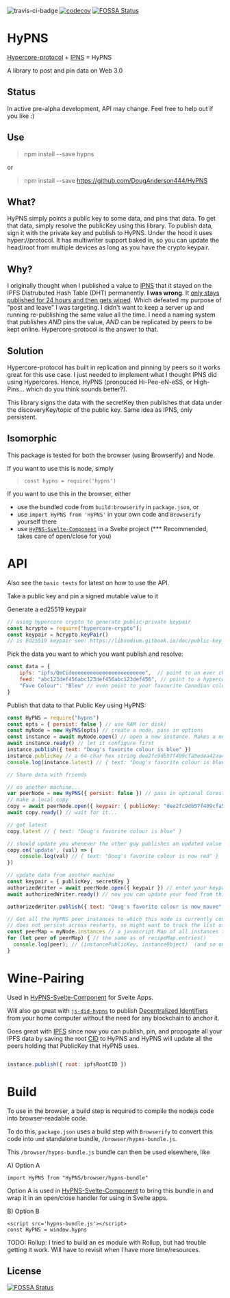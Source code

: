 ![travis-ci-badge](https://travis-ci.com/DougAnderson444/HyPNS.svg?branch=main)
[![codecov](https://codecov.io/gh/DougAnderson444/HyPNS/branch/main/graph/badge.svg?token=IQ3DGMTFKU)](https://codecov.io/gh/DougAnderson444/HyPNS)
[![FOSSA Status](https://app.fossa.com/api/projects/git%2Bgithub.com%2FDougAnderson444%2FHyPNS.svg?type=shield)](https://app.fossa.com/projects/git%2Bgithub.com%2FDougAnderson444%2FHyPNS?ref=badge_shield)

# HyPNS
[Hypercore-protocol](https://hypercore-protocol.org/) + [IPNS](https://docs.ipfs.io/concepts/ipns/) = HyPNS

A library to post and pin data on Web 3.0

## Status

In active pre-alpha development, API may change. Feel free to help out if you like :)

## Use

> npm install --save hypns

or

> npm install --save https://github.com/DougAnderson444/HyPNS

## What?

HyPNS simply points a public key to some data, and pins that data. To get that data, simply resolve the publicKey using this library. To publish data, sign it with the private key and publish to HyPNS. Under the hood it uses hyper://protocol. It has multiwriter support baked in, so you can update the head/root from multiple devices as long as you have the crypto keypair.

## Why?

I originally thought when I published a value to [IPNS](https://docs.ipfs.io/concepts/ipns/) that it stayed on the IPFS Distrubuted Hash Table (DHT) permanently. **I was wrong**. It [only stays published for 24 hours and then gets wiped](https://discuss.ipfs.io/t/confusion-about-ipns/1414). Which defeated my purpose of "post and leave" I was targeting. I didn't want to keep a server up and running re-publishing the same value all the time. I need a naming system that publishes *AND* pins the value, *AND* can be replicated by peers to be kept online. Hypercore-protocol is the answer to that.

## Solution

Hypercore-protocol has built in replication and pinning by peers so it works great for this use case. I just needed to implement what I thought IPNS did using Hypercores. Hence, HyPNS (pronouced Hi-Pee-eN-eSS, or High-Pins... which do you think sounds better?).

This library signs the data with the secretKey then publishes that data under the discoveryKey/topic of the public key. Same idea as IPNS, only persistent.

## Isomorphic

This package is tested for both the browser (using Browserify) and Node. 

If you want to use this is node, simply 
> `const hypns = require('hypns')`

If you want to use this in the browser, either

- use the bundled code from `build:browserify` in `package.json`, or
- use  `import HyPNS from 'HyPNS'` in your own code and `Browserify` yourself there
- use [`HyPNS-Svelte-Component`](https://github.com/DougAnderson444/HyPNS-Svelte-Component) in a Svelte project (*** Recommended, takes care of open/close for you)

# API

Also see the `basic tests` for latest on how to use the API.

Take a public key and pin a signed mutable value to it

Generate a ed25519 keypair 
```js
// using hypercore crypto to generate public-private keypair
const hcrypto = require("hypercore-crypto");
const keypair = hcrypto.keyPair() 
// is Ed25519 keypair see: https://libsodium.gitbook.io/doc/public-key_cryptography/public-key_signatures
```

Pick the data you want to which you want publish and resolve:
```js
const data = {
    ipfs: "ipfs/QmCideeeeeeeeeeeeeeeeeeeeeeee",  // point to an ever changing ipfs root CID, just like IPNS
    feed: "abc123def456abc123def456abc123def456", // point to a hypercore feed if you like
    "Fave Colour": "Bleu" // even point to your favourite Canadian colour of the day
}
```

Publish that data to that Public Key using HyPNS:

```js
const HyPNS = require("hypns")
const opts = { persist: false } // use RAM (or disk)
const myNode = new HyPNS(opts) // create a node, pass in options
const instance = await myNode.open() // open a new instance. Makes a new keyPair for you if no options passed in
await instance.ready() // let it configure first 
instance.publish({ text: "Doug's favorite colour is blue" })
instance.publicKey // a 64-char hex string dee2fc9db57f409cfa5edea42aa40790f3c1b314e3630a04f25b75ad42b71835
console.log(instance.latest) // { text: "Doug's favorite colour is blue" }

// Share data with friends

// on another machine...
var peerNode = new HyPNS({ persist: false }) // pass in optional Corestore and networker
// make a local copy
copy = await peerNode.open({ keypair: { publicKey: "dee2fc9db57f409cfa5edea42aa40790f3c1b314e3630a04f25b75ad42b71835" } }) // enter friend's public key. No secretKey = Read Only for my copy
await copy.ready() // wait for it...

// get latest
copy.latest // { text: "Doug's favorite colour is blue" }

// should update you whenever the other guy publishes an updated value 
copy.on('update', (val) => {
    console.log(val) // { text: "Doug's favorite colour is now red" }
})

// update data from another machine
const keypair = { publicKey, secretKey }
authorizedWriter = await peerNode.open({ keypair }) // enter your keypair
await authorizedWriter.ready() // now you can update your feed from this machine too, since you opened this node including the secretKey

authorizedWriter.publish({ text: "Doug's favorite colour is now mauve" })

// Get all the HyPNS peer instances to which this node is currently connected
// does not persist across restarts, so might want to track the list of peers in a db
const peerMap = myNode.instances // a javascript Map of all instances this node is connected to
for (let peer of peerMap) { // the same as of recipeMap.entries()
  console.log(peer); // (instancePublicKey, instanceObject)  (and so on)
}


```

# Wine-Pairing

Used in [HyPNS-Svelte-Component](https://github.com/DougAnderson444/HyPNS-Svelte-Component) for Svelte Apps. 

Will also go great with [`js-did-hypns`](https://github.com/DougAnderson444/js-did-hypns) to publish [Decentralized Identifiers](https://www.w3.org/TR/did-core/Overview.html) from your home computer without the need for any blockchain to anchor it. 

Goes great with [IPFS](https://ipfs.io/) since now you can publish, pin, and propogate all your IPFS data by saving the root [CID](https://cid.ipfs.io/) to HyPNS and HyPNS will update all the peers holding that PublicKey that HyPNS uses.  

```js

instance.publish({ root: ipfsRootCID })

```
# Build

To use in the browser, a build step is required to compile the nodejs code into browser-readable code.

To do this, `package.json` uses a build step with `Browserify` to convert this code into `umd` standalone bundle, `/browser/hypns-bundle.js`.

This `/browser/hypns-bundle.js` bundle can then be used elsewhere, like

A) Option A
```
import HyPNS from "HyPNS/browser/hypns-bundle"
```

Option A is used in [HyPNS-Svelte-Component](https://github.com/DougAnderson444/HyPNS-Svelte-Component) to bring this bundle in and wrap it in an open/close handler for using in Svelte apps.

B) Option B
```
<script src='hypns-bundle.js'></script> 
const HyPNS = window.hypns
```

TODO: Rollup: I tried to build an es module with Rollup, but had trouble getting it work. Will have to revisit when I have more time/resources.

## License
[![FOSSA Status](https://app.fossa.com/api/projects/git%2Bgithub.com%2FDougAnderson444%2FHyPNS.svg?type=large)](https://app.fossa.com/projects/git%2Bgithub.com%2FDougAnderson444%2FHyPNS?ref=badge_large)